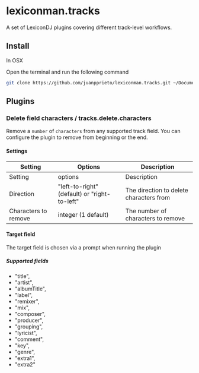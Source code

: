 # lexiconman.tracks

A set of LexiconDJ plugins covering different track-level workflows.

## Install

In OSX

Open the terminal and run the following command
```bash
git clone https://github.com/juanpprieto/lexiconman.tracks.git ~/Documents/Lexicon/Plugins/Lexiconman\ Tracks
```

## Plugins

### Delete field characters / tracks.delete.characters

Remove a `number` of `characters` from any supported track field. You can configure the plugin to remove from beginning or the end.

#### Settings

| Setting  | Options | Description |
| ------------- | ------------- | ------------- |
| Setting | options | Description |
| Direction | "left-to-right" (default) or "right-to-left" | The direction to delete characters from |
| Characters to remove | integer (1 default) | The number of characters to remove |

#### Target field

The target field is chosen via a prompt when running the plugin

##### Supported fields
 - "title",
 - "artist",
 - "albumTitle",
 - "label",
 - "remixer",
 - "mix",
 - "composer",
 - "producer",
 - "grouping",
 - "lyricist",
 - "comment",
 - "key",
 - "genre",
 - "extra1",
 - "extra2"



